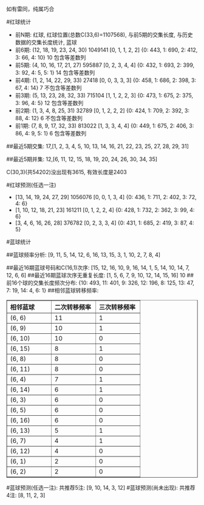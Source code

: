 <!-- 
.. title: 双色球2014035期(2014-04-01)数据分析报告
.. slug: slott-2014035-2014-04-01-report
.. date: 2014-04-02 08:00:00 UTC+08:00
.. tags: Lottery
.. link: 
.. description: 
.. type: text
-->

如有雷同，纯属巧合

<!-- TEASER_END-->

#红球统计

- 前N期: 红球, 红球位置(总数C(33,6)=1107568), 与前5期的交集长度, 与历史数据的交集长度统计, 蓝球
- 前6期: (12, 18, 19, 23, 24, 30) 1049141 [0, 1, 1, 2, 2] {0: 443, 1: 690, 2: 412, 3: 66, 4: 10} 10 包含等差数列
- 前5期: (4, 10, 16, 17, 21, 27) 595887 [0, 2, 3, 4, 4] {0: 432, 1: 693, 2: 399, 3: 92, 4: 5, 5: 1} 14 包含等差数列
- 前4期: (1, 2, 14, 22, 29, 33) 27418 [0, 0, 3, 3, 3] {0: 458, 1: 686, 2: 398, 3: 67, 4: 14} 7 不包含等差数列
- 前3期: (5, 13, 23, 28, 32, 33) 715104 [1, 1, 2, 2, 3] {0: 473, 1: 675, 2: 375, 3: 96, 4: 5} 12 包含等差数列
- 前2期: (1, 3, 4, 8, 25, 31) 32789 [0, 1, 2, 2, 2] {0: 424, 1: 709, 2: 392, 3: 88, 4: 12} 6 不包含等差数列
- 前1期: (7, 8, 9, 17, 32, 33) 813022 [1, 3, 3, 4, 4] {0: 449, 1: 675, 2: 406, 3: 86, 4: 9, 5: 1} 6 包含等差数列

##最近5期交集:
17,[1, 2, 3, 4, 5, 10, 13, 14, 16, 21, 22, 23, 25, 27, 28, 29, 31]

##最近5期并集:
12,[6, 11, 12, 15, 18, 19, 20, 24, 26, 30, 34, 35]

C(30,3)(共54202)没出现有3615, 
有效长度是2403

#红球预测(任选一注)

- [13, 14, 19, 24, 27, 29] 1056076 [0, 0, 1, 3, 4] {0: 436, 1: 711, 2: 402, 3: 72, 4: 6}
- [1, 10, 12, 18, 21, 23] 161211 [0, 1, 2, 2, 4] {0: 428, 1: 732, 2: 362, 3: 99, 4: 6}
- [3, 4, 6, 16, 26, 28] 376782 [0, 2, 3, 3, 4] {0: 431, 1: 685, 2: 419, 3: 87, 4: 5}

#蓝球统计

##蓝球频率分析:
[9, 11, 5, 14, 12, 6, 16, 13, 15, 3, 1, 10, 2, 7, 8, 4]

##最近16期蓝球号码和C(16,1)次序:
[15, 12, 16, 10, 9, 16, 14, 1, 5, 14, 10, 14, 7, 12, 6, 6]
##最近16期蓝球次序无重复长度:
[1, 5, 6, 7, 9, 10, 12, 14, 15, 16] 10
##前16个球的交集长度频次分布:
{10: 493, 11: 401, 9: 326, 12: 196, 8: 125, 13: 47, 7: 19, 14: 4, 6: 1}
##相邻蓝球转移频率:
<table border="1" class="table table-striped dataframe">
  <thead>
    <tr style="text-align: left;">
      <th style="min-width: 100px;">相邻蓝球</th>
      <th style="min-width: 100px;">二次转移频率</th>
      <th style="min-width: 100px;">三次转移频率</th>
    </tr>
  </thead>
  <tbody>
    <tr>
      <td>  (6, 6)</td>
      <td> 11</td>
      <td> 1</td>
    </tr>
    <tr>
      <td>  (6, 9)</td>
      <td> 10</td>
      <td> 1</td>
    </tr>
    <tr>
      <td> (6, 10)</td>
      <td> 10</td>
      <td> 0</td>
    </tr>
    <tr>
      <td> (6, 15)</td>
      <td>  8</td>
      <td> 1</td>
    </tr>
    <tr>
      <td>  (6, 8)</td>
      <td>  8</td>
      <td> 0</td>
    </tr>
    <tr>
      <td> (6, 11)</td>
      <td>  8</td>
      <td> 0</td>
    </tr>
    <tr>
      <td>  (6, 4)</td>
      <td>  7</td>
      <td> 1</td>
    </tr>
    <tr>
      <td> (6, 14)</td>
      <td>  6</td>
      <td> 1</td>
    </tr>
    <tr>
      <td>  (6, 3)</td>
      <td>  6</td>
      <td> 0</td>
    </tr>
    <tr>
      <td>  (6, 5)</td>
      <td>  6</td>
      <td> 0</td>
    </tr>
    <tr>
      <td> (6, 16)</td>
      <td>  6</td>
      <td> 0</td>
    </tr>
    <tr>
      <td> (6, 13)</td>
      <td>  5</td>
      <td> 1</td>
    </tr>
    <tr>
      <td>  (6, 7)</td>
      <td>  4</td>
      <td> 1</td>
    </tr>
    <tr>
      <td> (6, 12)</td>
      <td>  4</td>
      <td> 0</td>
    </tr>
    <tr>
      <td>  (6, 1)</td>
      <td>  2</td>
      <td> 0</td>
    </tr>
    <tr>
      <td>  (6, 2)</td>
      <td>  2</td>
      <td> 0</td>
    </tr>
  </tbody>
</table>
#蓝球预测(任选一注):
共推荐5注: [9, 10, 14, 3, 12]
#蓝球预测(尚未出现):
共推荐4注: [8, 11, 2, 3]

